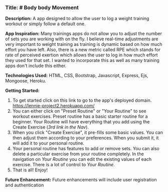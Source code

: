 ### Title: # Body body Movement

**Description:**
  A app designed to allow the user to log a weight training workout or simply follow a default one.

**App Inspiration:**
  Many trainings apps do not allow you to adjust the number of sets you are working with on the fly. I believe real-time adjustments are very important to weight training as training is dynamic based on how much effort you have left. Also, there is a new metric called RPE which stands for rate of perceived exertion which allows the user to log in how much effort they used for that set. I wanted to incorporate this as well as many training apps don't include this either.

**Technologies Used:**
  HTML, CSS, Bootstrap, Javascript, Express, Ejs, Mongoose, Heroku.

**Getting Started:**
  1. To get started click on this link to go to the app's deployed domain.
  https://lennie-project2.herokuapp.com/
  2. You can either click on "Preset Routine" or "Your Routine" to see workout exercises. Preset routine has a basic starter routine for a beginner. Your Routine will have everything that you add using the Create Exercise (*3rd link in the Nav*).
  3. When you click "Create Exercise", it pre-fills some basic values. You can then adjust them according to your preferences. When you submit it, it will add it to your personal routine.
  4. Your personal routine has features to add or remove sets. You can also delete a particular exercise from your routine completely. In the navigation on *Your Routine* you can edit the existing values of each exercise. There is a lot of control to *Your Routine*.
  5. That is all! Enjoy!

  **Future Enhancement:**
  Future enhancements will include user registration and authentication
